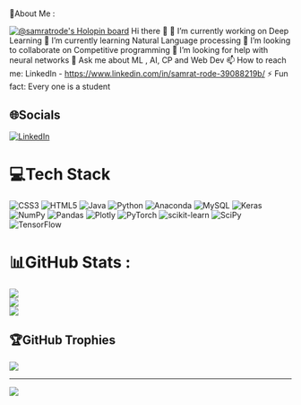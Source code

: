 

#


💫About Me :


[![@samratrode's Holopin board](https://holopin.me/samratrode)](https://holopin.io/@samratrode)
Hi there 👋
🔭 I’m currently working on Deep Learning
🌱 I’m currently learning Natural Language processing
👯 I’m looking to collaborate on Competitive programming
🤔 I’m looking for help with neural networks
💬 Ask me about ML , AI, CP and Web Dev
📫 How to reach me: LinkedIn - https://www.linkedin.com/in/samrat-rode-39088219b/
⚡ Fun fact: Every one is a student

## 🌐Socials
[![LinkedIn](https://img.shields.io/badge/LinkedIn-%230077B5.svg?logo=linkedin&logoColor=white)](https://linkedin.com/in/https://www.linkedin.com/in/samrat-rode-39088219b/) 

# 💻Tech Stack
![CSS3](https://img.shields.io/badge/css3-%231572B6.svg?style=for-the-badge&logo=css3&logoColor=white) ![HTML5](https://img.shields.io/badge/html5-%23E34F26.svg?style=for-the-badge&logo=html5&logoColor=white) ![Java](https://img.shields.io/badge/java-%23ED8B00.svg?style=for-the-badge&logo=java&logoColor=white) ![Python](https://img.shields.io/badge/python-3670A0?style=for-the-badge&logo=python&logoColor=ffdd54) ![Anaconda](https://img.shields.io/badge/Anaconda-%2344A833.svg?style=for-the-badge&logo=anaconda&logoColor=white) ![MySQL](https://img.shields.io/badge/mysql-%2300f.svg?style=for-the-badge&logo=mysql&logoColor=white) ![Keras](https://img.shields.io/badge/Keras-%23D00000.svg?style=for-the-badge&logo=Keras&logoColor=white) ![NumPy](https://img.shields.io/badge/numpy-%23013243.svg?style=for-the-badge&logo=numpy&logoColor=white) ![Pandas](https://img.shields.io/badge/pandas-%23150458.svg?style=for-the-badge&logo=pandas&logoColor=white) ![Plotly](https://img.shields.io/badge/Plotly-%233F4F75.svg?style=for-the-badge&logo=plotly&logoColor=white) ![PyTorch](https://img.shields.io/badge/PyTorch-%23EE4C2C.svg?style=for-the-badge&logo=PyTorch&logoColor=white) ![scikit-learn](https://img.shields.io/badge/scikit--learn-%23F7931E.svg?style=for-the-badge&logo=scikit-learn&logoColor=white) ![SciPy](https://img.shields.io/badge/SciPy-%230C55A5.svg?style=for-the-badge&logo=scipy&logoColor=%white) ![TensorFlow](https://img.shields.io/badge/TensorFlow-%23FF6F00.svg?style=for-the-badge&logo=TensorFlow&logoColor=white)
# 📊GitHub Stats :
![](https://github-readme-stats.vercel.app/api?username=SamratRode&theme=dark&hide_border=true&include_all_commits=false&count_private=false)<br/>
![](https://github-readme-streak-stats.herokuapp.com/?user=SamratRode&theme=dark&hide_border=true)<br/>
![](https://github-readme-stats.vercel.app/api/top-langs/?username=SamratRode&theme=dark&hide_border=true&include_all_commits=false&count_private=false&layout=compact)

## 🏆GitHub Trophies
![](https://github-profile-trophy.vercel.app/?username=SamratRode&theme=gruvbox&no-frame=true&no-bg=true&margin-w=4)

---
[![](https://visitcount.itsvg.in/api?id=SamratRode&icon=0&color=1)](https://visitcount.itsvg.in)
